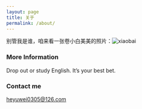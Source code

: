 ```yaml
---
layout: page
title: 关于
permalink: /about/
---
```


别管我是谁，咱来看一张卷小白美美的照片：![xiaobai](http://7xqyb5.com1.z0.glb.clouddn.com/IMG_5913.JPG)

### More Information

Drop out or study English. It’s your best bet.

### Contact me

[heyuwei0305@126.com](mailto:heyuwei0305@126.com)

